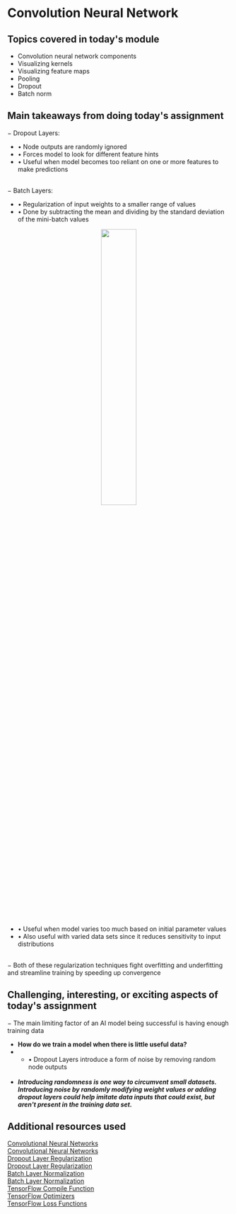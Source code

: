 # Convolution Neural Network

## Topics covered in today's module
* Convolution neural network components
* Visualizing kernels
* Visualizing feature maps
* Pooling
* Dropout
* Batch norm

## Main takeaways from doing today's assignment
&minus; Dropout Layers:
- &bull; Node outputs are randomly ignored
- &bull; Forces model to look for different feature hints
- &bull; Useful when model becomes too reliant on one or more features to make predictions
<br></br>

&minus; Batch Layers:
- &bull; Regularization of input weights to a smaller range of values
- &bull; Done by subtracting the mean and dividing by the standard deviation of the mini-batch values
<div align=center><img src="https://miro.medium.com/v2/resize:fit:1160/1*WHO0ASlCE8grh3f_c6hFOA.png" width=40% height=40%></div> 

- &bull; Useful when model varies too much based on initial parameter values
- &bull; Also useful with varied data sets since it reduces sensitivity to input distributions
<br></br>

&minus; Both of these regularization techniques fight overfitting and underfitting and streamline training by speeding up convergence
## Challenging, interesting, or exciting aspects of today's assignment
&minus; The main limiting factor of an AI model being successful is having enough training data
- **How do we train a model when there is little useful data?**
- - &bull; Dropout Layers introduce a form of noise by removing random node outputs
<br></br>
- ***Introducing randomness is one way to circumvent small datasets. Introducing noise by randomly modifying weight values or adding dropout layers could help imitate data inputs that could exist, but aren't present in the training data set.***

## Additional resources used 
[Convolutional Neural Networks](https://towardsdatascience.com/convolutional-neural-networks-explained-9cc5188c4939) \
[Convolutional Neural Networks](https://stackoverflow.com/questions/52272592/how-many-neurons-does-the-cnn-input-layer-have) \
[Dropout Layer Regularization](https://www.analyticsvidhya.com/blog/2022/08/dropout-regularization-in-deep-learning/) \
[Dropout Layer Regularization](https://machinelearningmastery.com/dropout-for-regularizing-deep-neural-networks/) \
[Batch Layer Normalization](https://machinelearningmastery.com/batch-normalization-for-training-of-deep-neural-networks/) \
[Batch Layer Normalization](https://www.pinecone.io/learn/batch-layer-normalization/) \
[TensorFlow Compile Function](https://www.tensorflow.org/api_docs/python/tf/keras/Model#compile) \
[TensorFlow Optimizers](https://www.tensorflow.org/api_docs/python/tf/keras/optimizers) \
[TensorFlow Loss Functions](https://www.tensorflow.org/api_docs/python/tf/keras/losses) 
